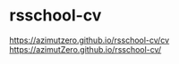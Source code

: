 # rsschool-cv
https://azimutzero.github.io/rsschool-cv/cv
<br>
https://azimutZero.github.io/rsschool-cv/